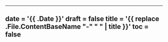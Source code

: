 ---
date = '{{ .Date }}'
draft = false
title = '{{ replace .File.ContentBaseName "-" " " | title }}'
toc = false
---